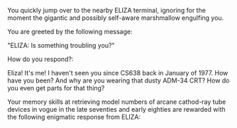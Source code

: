 You quickly jump over to the nearby ELIZA terminal, ignoring for the moment the gigantic
and possibly self-aware marshmallow engulfing you. 

You are greeted by the following message:

"ELIZA: Is something troubling you?"

How do you respond?:

Eliza! It's me! I haven't seen you since CS638 back in January of 1977. How have you been? 
And why are you wearing that dusty ADM-34 CRT? How do you even get parts for that thing?

Your memory skills at retrieving model numbers of arcane cathod-ray tube devices in vogue
in the late seventies and early eighties are rewarded with the
following enigmatic response from ELIZA:




